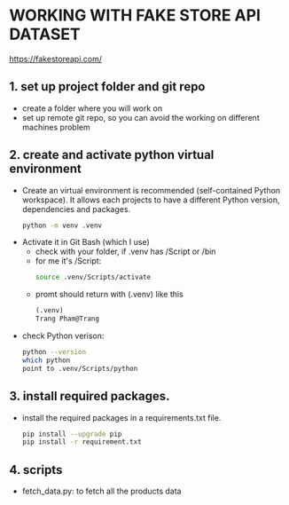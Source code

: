 # WORKING WITH FAKE STORE API DATASET
https://fakestoreapi.com/

## 1. set up project folder and git repo
- create a folder where you will work on
- set up remote git repo, so you can avoid the working on different machines problem

## 2. create and activate python virtual environment
- Create an virtual environment is recommended (self-contained Python workspace). It allows each projects to have a different Python version, dependencies and packages.
	```bash 
	python -m venv .venv
	```
- Activate it in Git Bash (which I use)
	- check with your folder, if .venv has /Script or /bin
	- for me it's /Script:	
		```bash	
		source .venv/Scripts/activate	
		```
	- promt should return with (.venv) like this	
		```markdown
		(.venv)
		Trang Pham@Trang
		```
- check Python verison: 
	```bash
	python --version
	which python
	point to .venv/Scripts/python
	```

## 3. install required packages.
- install the required packages in a requirements.txt file.
	```bash
	pip install --upgrade pip
	pip install -r requirement.txt
	```

## 4. scripts
- fetch_data.py: to fetch all the products data


